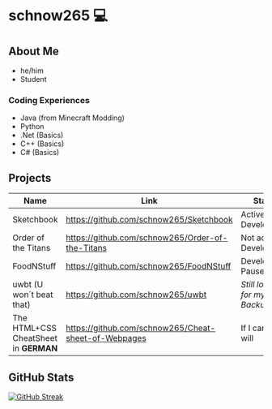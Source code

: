 # schnow265 💻

## About Me
* he/him
* Student

### Coding Experiences
* Java (from Minecraft Modding)
* Python
* .Net (Basics)
* C++ (Basics)
* C# (Basics)

## Projects

| Name | Link | Status |
| --- | --- | --- |
| Sketchbook | https://github.com/schnow265/Sketchbook | Active Development |
| Order of the Titans | https://github.com/schnow265/Order-of-the-Titans | Not active Development |
| FoodNStuff | https://github.com/schnow265/FoodNStuff | Development Paused |
| uwbt (U won´t beat that) | https://github.com/schnow265/uwbt | _Still lokking for my Backup_ |
| The HTML+CSS CheatSheet in __GERMAN__ | https://github.com/schnow265/Cheat-sheet-of-Webpages | If I can - I will |




##  GitHub Stats
[![GitHub Streak](https://streak-stats.demolab.com?user=schnow265&theme=ocean-gradient&hide_border=true&border_radius=5&date_format=j%20M%5B%20Y%5D&mode=weekly)](https://git.io/streak-stats)
